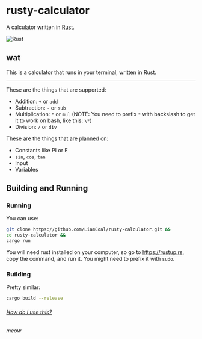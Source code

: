 # rusty-calculator
A calculator written in [Rust](https://www.rust-lang.org).

![Rust](https://github.com/LiamCoal/rusty-calculator/workflows/Rust/badge.svg)

## wat
This is a calculator that runs in your terminal, written in Rust.
- - -
These are the things that are supported:

* Addition: `+` or `add`
* Subtraction: `-` or `sub`
* Multiplication: `*` or `mul` (NOTE: You need to prefix `*` with backslash to get it to work on bash, like this: `\*`)
* Division: `/` or `div`

These are the things that are planned on:

* Constants like PI or E
* `sin`, `cos`, `tan`
* Input
* Variables

## Building and Running
### Running
You can use:
```bash
git clone https://github.com/LiamCoal/rusty-calculator.git &&
cd rusty-calculator &&
cargo run
```
You will need rust installed on your computer, so go to https://rustup.rs, copy the command, and run it. You might need to prefix it with `sudo`.

### Building
Pretty similar:
```bash
cargo build --release
```

###### [How do I use this?]()
###### meow